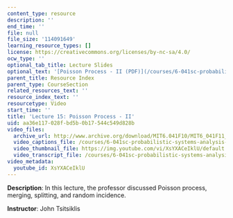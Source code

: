```yaml
---
content_type: resource
description: ''
end_time: ''
file: null
file_size: '114091649'
learning_resource_types: []
license: https://creativecommons.org/licenses/by-nc-sa/4.0/
ocw_type: ''
optional_tab_title: Lecture Slides
optional_text: '[Poisson Process - II (PDF)](/courses/6-041sc-probabilistic-systems-analysis-and-applied-probability-fall-2013/resources/mit6_041scf13_l15)'
parent_title: Resource Index
parent_type: CourseSection
related_resources_text: ''
resource_index_text: ''
resourcetype: Video
start_time: ''
title: 'Lecture 15: Poisson Process - II'
uid: aa36e117-028f-bd5b-0b17-544c549d828b
video_files:
  archive_url: http://www.archive.org/download/MIT6.041F10/MIT6_041F11_lec15_300k.mp4
  video_captions_file: /courses/6-041sc-probabilistic-systems-analysis-and-applied-probability-fall-2013/XsYXACeIklU_captions.webvtt
  video_thumbnail_file: https://img.youtube.com/vi/XsYXACeIklU/default.jpg
  video_transcript_file: /courses/6-041sc-probabilistic-systems-analysis-and-applied-probability-fall-2013/XsYXACeIklU_transcript.pdf
video_metadata:
  youtube_id: XsYXACeIklU
---
```


**Description**: In this lecture, the professor discussed Poisson process, merging, splitting, and random incidence.

**Instructor**: John Tsitsiklis

